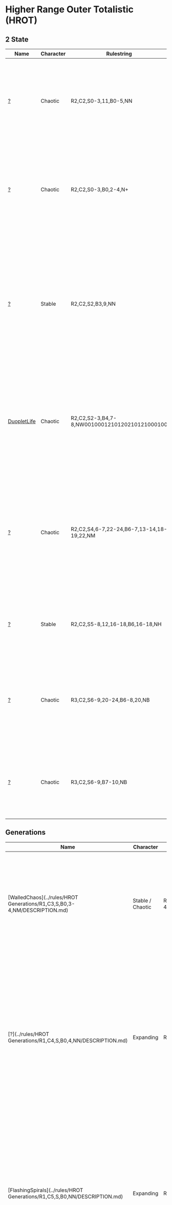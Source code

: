 # Higher Range Outer Totalistic (HROT)

## 2 State

| Name | Character | Rulestring | Description | 
| ------------- | ------------- | ------------- | ------------- |
| [?](../rules/HROT/R2,C2,S0-3,11,B0-5,NN/DESCRIPTION.md) | Chaotic | R2,C2,S0-3,11,B0-5,NN | A chaotic B0 rule that has many high period wacky objects such as the 30c/268o and the P1396 oscillator. Multiple 30c/268o can be combined to form puffers.
| [?](../rules/HROT/R2,C2,S0-3,B0,2-4,N+/DESCRIPTION.md) | Chaotic | R2,C2,S0-3,B0,2-4,N+ | This B0 cross rule has a rotating P264 and wide variety of oscillators formed from interactions of the common sparky P2 and P4 oscillators. There is also a c/34o spaceship.
| [?](../rules/HROT/R2,C2,S2,B3,9,NN/DESCRIPTION.md) | Stable | R2,C2,S2,B3,9,NN | A stable rule that has a variety of natural speeds as well as an (5, 8)c/18 puffer that can be corderised. There is also a common P8 oscillator that looks like a shaker. In addition, there is a common still life that looks like a sideways 8. It is formed from a beehive predecessor.
| [DuopletLife](../rules/HROT/R2,C2,S2-3,B4,7-8,NW0010001210120210121000100/DESCRIPTION.md) | Chaotic | R2,C2,S2-3,B4,7-8,NW0010001210120210121000100 | A weird rule with an overabundance of P2 duoplets. Has some oscillators as well as a 2c/8d, 4c/16d, c/13o spaceships and a 5c/10d duoplet puffer. Can someone corderise the puffer? |
| [?](../rules/HROT/R2,C2,S4,6-7,22-24,B6-7,13-14,18-19,22,NM/DESCRIPTION.md) | Chaotic | R2,C2,S4,6-7,22-24,B6-7,13-14,18-19,22,NM  | An active rule that has a common P38 oscillator and a glide-symmetric 4c/16o. It also has a sparky 4c/27d which has yet to be turned into a rake / puffer. The P38 oscillator can also hassle still lives and form non-trivial oscillators such as the P152. |
| [?](../rules/HROT/R2,C2,S5-8,12,16-18,B6,16-18,NH/DESCRIPTION.md) | Stable | R2,C2,S5-8,12,16-18,B6,16-18,NH | A hexagonal rule with a common 3c/6o and c/2o. There are also a handful of known oscillator periods.
| [?](../rules/HROT/R3,C2,S6-9,20-24,B6-8,20,NB/DESCRIPTION.md) | Chaotic | R3,C2,S6-9,20-24,B6-8,20,NB | An extremely active but not explosive rule. The most common oscilator is a P2 phoenix. There is also a odd-looking P16. There are also a number of photons and 2 c/2d spaceships.
| [?](../rules/HROT/R3,C2,S6-9,B7-10,NB/DESCRIPTION.md) | Chaotic | R3,C2,S6-9,B7-10,NB  | An active checkerboard rule with 2 common photons and common P4 oscillators. Has P1 & P2 photons as well as a 2c/10o spaceship. |

## Generations

| Name | Character | Rulestring | Description | 
| ------------- | ------------- | ------------- | ------------- |
| [WalledChaos](../rules/HROT Generations/R1,C3,S,B0,3-4,NM/DESCRIPTION.md) | Stable / Chaotic | R1,C3,S,B0,3-4,NM | A stable / chaotic B0 generation that walls itself up. As the pattern evolves, walls tend to form around the main pattern and prevent its expansion. Oscillators of various periods have been found.
| [?](../rules/HROT Generations/R1,C4,S,B0,4,NN/DESCRIPTION.md) | Expanding | R1,C4,S,B0,4,NN | This rule exhibits complex and interesting behaviour. Checkerboard agars tend to be formed and most patterns exist in the checkerboard agars. Spaceships (namely P1 photons) form in the checkerboard agar and expand it when they collide with its edges. Wickstretchers are also common.
| [FlashingSpirals](../rules/HROT Generations/R1,C5,S,B0,NN/DESCRIPTION.md) | Expanding | R1,C5,S,B0,NN | A B0 generations rule that has spiral generators similar to that in many normal generations rule but they *FLASH* and they are slower due to the strobing background. "that looks like regular generations spiral generators but more seizureé epileptique" - Saka
| [CheckerboardPedestrainLife](../rules/HROT Generations/R2,C5,S2-3,B3,8,NB/DESCRIPTION.md) | Chaotic | R2,C5,S2-3,B3,8,NB | A checkerboard rule with a variety of speeds including 7c/171o, (1, 7)c/14 and a common photon. There is also a diagonal rake and orthogonal puffer. The latter can be corderised to form a P24 photon. In addition, a handful of oscillator periods have been found with the most common being the rotating P24.
| [?](../rules/HROT Generations/R2,C6,S2,5-9,B3-4,10,NN/DESCRIPTION.md) | Explosive | R2,C6,S2,5-9,B3-4,10,NN | An explosive generations rule that has similar dynamics to star wars. However, unlike Star Wars, in this rule, stable circuitry is hard to construct. Most ships move at lightspeed. There is also a common c/2o ship and a 2c/4d ship.
| [?](../rules/HROT Generations/R3,C5,S6-10,B4,10,N2/DESCRIPTION.md) | Stable | R3,C5,S6-10,B4,10,N2 | A stable rule that has a common (28, 16)c/38 and c/1d. There is also a P30 oscillator.

## Extended Generations

| Name | Character | Rulestring | Description | 
| ------------- | ------------- | ------------- | ------------- |
[?](../rules/HROT Extended Generations/R2,B3,8,10-12,S1-2,10,G0-1-1-3,NN/DESCRIPTION.md) | Chaotic | R2,B3,8,10-12,S1-2,10,G0-1-1-3,NN | A very active rule with a common glide-symmetric 8c/28o that moves from right to left to right.
[efiL8draobrekcehC](../rules/HROT Extended Generations/R2,B3,S2,3,8,G0-1-1,NB/DESCRIPTION.md) | Stable | R2,B3,S2,3,8,G0-1-1,NB | A stable snoitreneg rule with common P4 oscillators and a c/2o. Still lives exist although they are fairly uncommon. The P4 oscillator can eat the c/2o and the c/2o can pass through the P4 destroying it. In fact, any oscillator and spaceship pair that each have consist of only one state and have opposite states are able to destroy the other without being affected.

## Deficient Rules


## Integer Rules

| Name | Character | Rulestring | Description | 
| ------------- | ------------- | ------------- | ------------- |
| [IntegerLife](../rules/Integer HROT/R1,I8,S2-3,B3,NM/DESCRIPTION.md) | Chaotic | R1,I8,S2-3,B3,NM | A chaotic rule by Mark Niemiec. All patterns in Life work excluding those involving B6. Other than the glider and the xWSS, this rule also has a natural 2c/6o, c/3o and 3/11o. There is also a natural backrake and a gun has been constructed. This collection excludes Life patterns.
| [?](../rules/Integer HROT/R2,I5,S2-3,B3,N+/DESCRIPTION.md) | Chaotic | R2,I5,S2-3,B3,N+ | B3 cross rules typically cannot escape their bounding box but this does not apply to integer rules. The rule has 4 natural speeds namely c/2o, c/4d, c/13o and c/22o.